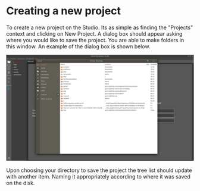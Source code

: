 # Creating a new project

To create a new project on the Studio. Its as simple as finding the "Projects" context and clicking on New Project. A dialog box should appear asking where you would like to save the project. You are able to make folders in this window. An example of the dialog box is shown below.

![DialogBox](dialog_project.png "Dialog Box")

Upon choosing your directory to save the project the tree list should update with another item. Naming it appropriately according to where it was saved on the disk.